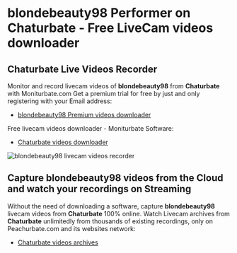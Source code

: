 # blondebeauty98 Performer on Chaturbate - Free LiveCam videos downloader

## Chaturbate Live Videos Recorder

Monitor and record livecam videos of **blondebeauty98** from **Chaturbate** with Moniturbate.com
Get a premium trial for free by just and only registering with your Email address:
* [blondebeauty98 Premium videos downloader](https://moniturbate.com/request-demo-licence-key.html)

Free livecam videos downloader - Moniturbate Software:
* [Chaturbate videos downloader](https://moniturbate.com/moniturbate-download-software.html)

![blondebeauty98 livecam videos recorder](https://peachurnet.com/templates/moniturbate-software.png)


## Capture blondebeauty98 videos from the Cloud and watch your recordings on Streaming

Without the need of downloading a software, capture **blondebeauty98** livecam videos from **Chaturbate** 100% online.
Watch Livecam archives from **Chaturbate** unlimitedly from thousands of existing recordings, only on Peachurbate.com and its websites network:
* [Chaturbate videos archives](https://peachurnet.com/)